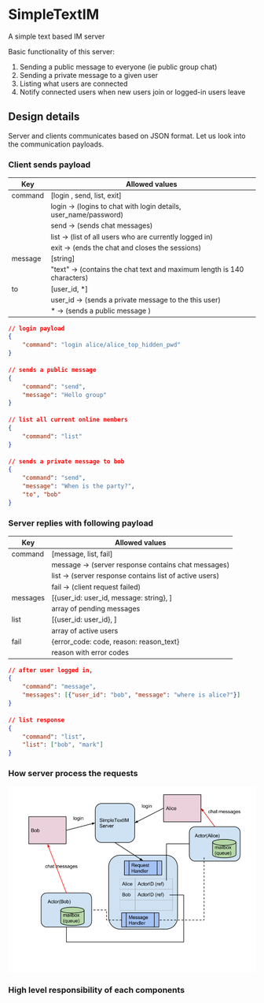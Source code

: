 # SimpleTextIM
A simple text based IM server

Basic functionality of this server:
  1. Sending a public message to everyone (ie public group chat)
  2. Sending a private message to a given user
  3. Listing what users are connected
  4. Notify connected users when new users join or logged-in users leave

## Design details

Server and clients communicates based on JSON format.
Let us look into the communication payloads.

### Client sends payload

Key  | Allowed values
------------- | -------------
command  | [login , send, list, exit]
	| login -> (logins to chat with login details, user_name/password)
	| send -> (sends chat messages)
	| list -> (list of all users who are currently logged in)
	| exit -> (ends the chat and closes the sessions)	
message  | [string] 
	| "text" -> (contains the chat text and maximum length is 140 characters)
to  | [user_id, *]
	| user_id -> (sends a private message to the this user)
	| * -> (sends a public message )

```json
// login payload
{
	"command": "login alice/alice_top_hidden_pwd"
}

// sends a public message
{
	"command": "send",
	"message": "Hello group" 
}

// list all current online members
{
	"command": "list"
}

// sends a private message to bob
{
	"command": "send",
	"message": "When is the party?",
	"to", "bob" 
}
```

### Server replies with following payload

Key  | Allowed values
------------- | -------------
command | [message, list, fail]
	| message -> (server response contains chat messages)
	| list -> (server response contains list of active users)
	| fail -> (client request failed)
messages  | [{user_id: user_id, message: string}, ] 
	| array of pending messages
list  | [{user_id: user_id}, ] 
	| array of active users
fail  | {error_code: code, reason: reason_text} 
	| reason with error codes

```json
// after user logged in,
{
	"command": "message",
	"messages": [{"user_id": "bob", "message": "where is alice?"}]
}

// list response
{
	"command": "list",
	"list": ["bob", "mark"] 
}

```

### How server process the requests

 
![design][logo]

[logo]: https://github.com/senthadev/SimpleTextIM/raw/master/doc/images/SimpleTextIM.png "Design"

### High level responsibility of each components


